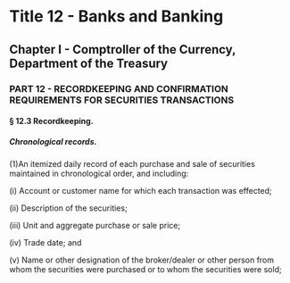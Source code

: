 
# Title 12 - Banks and Banking
## Chapter I - Comptroller of the Currency, Department of the Treasury
### PART 12 - RECORDKEEPING AND CONFIRMATION REQUIREMENTS FOR SECURITIES TRANSACTIONS
#### § 12.3 Recordkeeping.
##### Chronological records.

(1)An itemized daily record of each purchase and sale of securities maintained in chronological order, and including:

(i) Account or customer name for which each transaction was effected;

(ii) Description of the securities;

(iii) Unit and aggregate purchase or sale price;

(iv) Trade date; and

(v) Name or other designation of the broker/dealer or other person from whom the securities were purchased or to whom the securities were sold;
